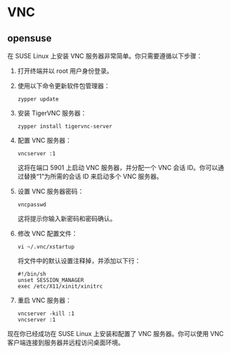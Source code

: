 # VNC

## opensuse

在 SUSE Linux 上安装 VNC 服务器非常简单。你只需要遵循以下步骤：

1. 打开终端并以 root 用户身份登录。
2. 使用以下命令更新软件包管理器：

    ```
    zypper update
    ```
3. 安装 TigerVNC 服务器：

    ```
    zypper install tigervnc-server
    ```
4. 配置 VNC 服务器：

    ```
    vncserver :1
    ```

    这将在端口 5901 上启动 VNC 服务器，并分配一个 VNC 会话 ID。你可以通过替换“1”为所需的会话 ID 来启动多个 VNC 服务器。
5. 设置 VNC 服务器密码：

    ```
    vncpasswd
    ```

    这将提示你输入新密码和密码确认。
6. 修改 VNC 配置文件：

    ```
    vi ~/.vnc/xstartup
    ```

    将文件中的默认设置注释掉，并添加以下行：

    ```
    #!/bin/sh
    unset SESSION_MANAGER
    exec /etc/X11/xinit/xinitrc
    ```
7. 重启 VNC 服务器：

    ```
    vncserver -kill :1
    vncserver :1
    ```

现在你已经成功在 SUSE Linux 上安装和配置了 VNC 服务器。你可以使用 VNC 客户端连接到服务器并远程访问桌面环境。
